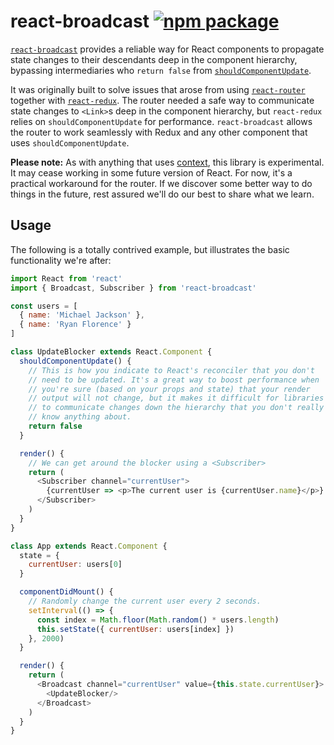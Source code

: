 # react-broadcast [![npm package][npm-badge]][npm]

[npm-badge]: https://img.shields.io/npm/v/react-broadcast.svg?style=flat-square
[npm]: https://www.npmjs.com/package/react-broadcast

[`react-broadcast`](https://www.npmjs.com/package/react-broadcast) provides a reliable way for React components to propagate state changes to their descendants deep in the component hierarchy, bypassing intermediaries who `return false` from [`shouldComponentUpdate`](https://facebook.github.io/react/docs/component-specs.html#updating-shouldcomponentupdate).

It was originally built to solve issues that arose from using [`react-router`](https://www.npmjs.com/package/react-router) together with [`react-redux`](https://www.npmjs.com/package/react-redux). The router needed a safe way to communicate state changes to `<Link>`s deep in the component hierarchy, but `react-redux` relies on `shouldComponentUpdate` for performance. `react-broadcast` allows the router to work seamlessly with Redux and any other component that uses `shouldComponentUpdate`.

**Please note:** As with anything that uses [context](https://facebook.github.io/react/docs/context.html), this library is experimental. It may cease working in some future version of React. For now, it's a practical workaround for the router. If we discover some better way to do things in the future, rest assured we'll do our best to share what we learn.

## Usage

The following is a totally contrived example, but illustrates the basic functionality we're after:

```js
import React from 'react'
import { Broadcast, Subscriber } from 'react-broadcast'

const users = [
  { name: 'Michael Jackson' },
  { name: 'Ryan Florence' }
]

class UpdateBlocker extends React.Component {
  shouldComponentUpdate() {
    // This is how you indicate to React's reconciler that you don't
    // need to be updated. It's a great way to boost performance when
    // you're sure (based on your props and state) that your render
    // output will not change, but it makes it difficult for libraries
    // to communicate changes down the hierarchy that you don't really
    // know anything about.
    return false
  }

  render() {
    // We can get around the blocker using a <Subscriber>
    return (
      <Subscriber channel="currentUser">
        {currentUser => <p>The current user is {currentUser.name}</p>}
      </Subscriber>
    )
  }
}

class App extends React.Component {
  state = {
    currentUser: users[0]
  }

  componentDidMount() {
    // Randomly change the current user every 2 seconds.
    setInterval(() => {
      const index = Math.floor(Math.random() * users.length)
      this.setState({ currentUser: users[index] })
    }, 2000)
  }

  render() {
    return (
      <Broadcast channel="currentUser" value={this.state.currentUser}>
        <UpdateBlocker/>
      </Broadcast>
    )
  }
}
```
